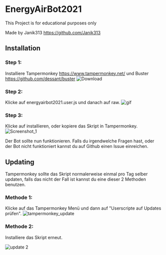 # EnergyAirBot2021
This Project is for educational purposes only

Made by Janik313 https://github.com/Janik313

## Installation
### Step 1:
Installiere Tampermonkey https://www.tampermonkey.net/ und Buster https://github.com/dessant/buster
![Download](https://user-images.githubusercontent.com/54064741/68319442-a0d01880-00be-11ea-84b8-d5f887d48a67.png)
### Step 2:
Klicke auf energyairbot2021.user.js und danach auf raw.
![gif](https://user-images.githubusercontent.com/54064741/68321277-b4c94980-00c1-11ea-84ae-9a1fba831c5a.gif)
### Step 3:
Klicke auf installieren, oder kopiere das Skript in Tampermonkey.
![Screenshot_1](https://user-images.githubusercontent.com/54064741/68320846-fa394700-00c0-11ea-851c-3fb333b9beac.png)

Der Bot sollte nun funktionieren.
Falls du irgendwelche Fragen hast, oder der Bot nicht funktioniert kannst du auf Github einen Issue einreichen.

## Updating
Tampermonkey sollte das Skript normalerweise einmal pro Tag selber updaten, falls das nicht der Fall ist kannst du eine dieser 2 Methoden benutzen.
### Methode 1:
Klicke auf das Tampermonkey Menü und dann auf "Userscripte auf Updates prüfen".
![tampermonkey_update](https://user-images.githubusercontent.com/54064741/68547513-a7260380-03e2-11ea-9b45-2011389e021c.gif)
### Methode 2:
Installiere das Skript erneut.

![update 2](https://user-images.githubusercontent.com/54064741/68547519-ae4d1180-03e2-11ea-813c-a2184485da76.gif)
